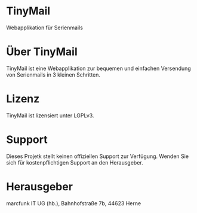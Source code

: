 # TinyMail
Webapplikation für Serienmails

# Über TinyMail
TinyMail ist eine Webapplikation zur bequemen und einfachen Versendung von Serienmails in 3 kleinen Schritten.

# Lizenz
TinyMail ist lizensiert unter LGPLv3.

# Support
Dieses Projetk stellt keinen offiziellen Support zur Verfügung. Wenden Sie sich für kostenpflichtigen Support an den Herausgeber.

# Herausgeber
marcfunk IT UG (hb.), Bahnhofstraße 7b, 44623 Herne
